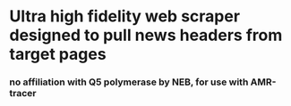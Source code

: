 # Ultra high fidelity web scraper designed to pull news headers from target pages
### no affiliation with Q5 polymerase by NEB, for use with AMR-tracer
